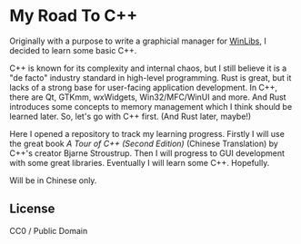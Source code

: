 # My Road To C++

Originally with a purpose to write a graphicial manager for [WinLibs](https://winlibs.com/), I decided to learn some basic C++.

C++ is known for its complexity and internal chaos, but I still believe it is a "de facto" industry standard in high-level programming. Rust is great, but it lacks of a strong base for user-facing application development. In C++, there are Qt, GTKmm, wxWidgets, Win32/MFC/WinUI and more. And Rust introduces some concepts to memory management which I think should be learned later. So, let's go with C++ first. (And Rust later, maybe!)

Here I opened a repository to track my learning progress. Firstly I will use the great book *A Tour of C++ (Second Edition)* (Chinese Translation) by C++'s creator Bjarne Stroustrup. Then I will progress to GUI development with some great libraries. Eventually I will learn some C++. Hopefully.

Will be in Chinese only. 

## License

CC0 / Public Domain
